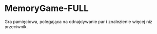 # MemoryGame-FULL
Gra pamięciowa, polegająca na odnajdywanie par i znalezienie więcej niż przeciwnik.
